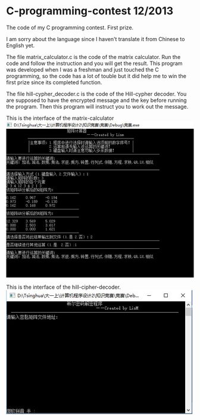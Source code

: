 
# C-programming-contest 12/2013
The code of my C programming contest. First prize.

I am sorry about the language since I haven't translate it from Chinese to English yet.

The file matrix_calculator.c is the code of the matrix calculator. Run the code and follow the instruction and you will get the result. This program was developed when I was a freshman and just touched the C programming, so the code has a lot of touble but it did help me to win the first prize since its completed function.

The file hill-cypher_decoder.c is the code of the Hill-cypher decoder. You are supposed to have the encrypted message and the key before running the program. Then this program will instruct you to work out the message.

This is the interface of the matrix-calculator
![image](https://github.com/linm13/C-programming-contest/blob/master/INTERFACE.JPG)

This is the interface of the hill-cipher-decoder.
![image](https://github.com/linm13/C-programming-contest/blob/master/hill-decipher.JPG)
